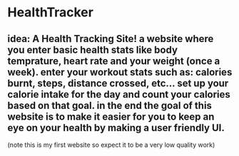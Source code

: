 # HealthTracker
idea:
A Health Tracking Site!
a website where you enter basic health stats like
body temprature, heart rate and your weight (once a week).
enter your workout stats such as:
calories burnt, steps, distance crossed, etc...
set up your calorie intake for the day and count your calories based on that goal.
in the end the goal of this website is to make it easier for you to keep an eye on your
health by making a user friendly UI.
------------ 
(note this is my first website so expect it to be a very low quality work)
